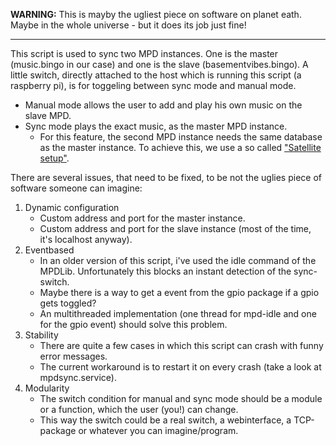 **WARNING:** This is mayby the ugliest piece on software on planet eath. Maybe in the whole universe - but it does its job just fine!

----------

This script is used to sync two MPD instances. One is the master (music.bingo in our case) and one is the slave (basementvibes.bingo). A little switch, directly attached to the host which is running this script (a raspberry pi), is for toggeling between sync mode and manual mode.

 - Manual mode allows the user to add and play his own music on the slave MPD.
 - Sync mode plays the exact music, as the master MPD instance.
    - For this feature, the second MPD instance needs the same database as the master instance. To achieve this, we use a so called ["Satellite setup"](http://www.musicpd.org/doc/user/advanced_config.html#satellite).

There are several issues, that need to be fixed, to be not the uglies piece of software someone can imagine:

 1. Dynamic configuration
    - Custom address and port for the master instance.
    - Custom address and port for the slave instance (most of the time, it's localhost anyway).
 2. Eventbased
    - In an older version of this script, i've used the idle command of the MPDLib. Unfortunately this blocks an instant detection of the sync-switch.
    - Maybe there is a way to get a event from the gpio package if a gpio gets toggled?
    - An multithreaded implementation (one thread for mpd-idle and one for the gpio event) should solve this problem.
 3. Stability
    - There are quite a few cases in which this script can crash with funny error messages.
    - The current workaround is to restart it on every crash (take a look at mpdsync.service).
 4. Modularity
    - The switch condition for manual and sync mode should be a module or a function, which the user (you!) can change.
    - This way the switch could be a real switch, a webinterface, a TCP-package or whatever you can imagine/program.
